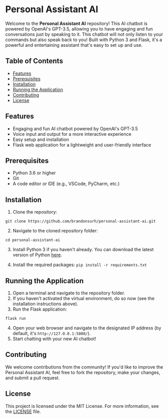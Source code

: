 # Personal Assistant AI

Welcome to the **Personal Assistant AI** repository! This AI chatbot is powered by OpenAI's GPT-3.5, allowing you to have engaging and fun conversations just by speaking to it. This chatbot will not only listen to your commands but also speak back to you! Built with Python 3 and Flask, it's a powerful and entertaining assistant that's easy to set up and use.

## Table of Contents
- [Features](#features)
- [Prerequisites](#prerequisites)
- [Installation](#installation)
- [Running the Application](#running-the-application)
- [Contributing](#contributing)
- [License](#license)

## Features
- Engaging and fun AI chatbot powered by OpenAI's GPT-3.5
- Voice input and output for a more interactive experience
- Easy setup and installation
- Flask web application for a lightweight and user-friendly interface

## Prerequisites
- Python 3.6 or higher
- Git
- A code editor or IDE (e.g., VSCode, PyCharm, etc.)

## Installation
1. Clone the repository:

`git clone https://github.com/brandonsurh/personal-assistant-ai.git`

2. Navigate to the cloned repository folder:

`cd personal-assistant-ai`

3. Install Python 3 if you haven't already. You can download the latest version of Python [here](https://www.python.org/downloads/).

4. Install the required packages:
`pip install -r requirements.txt`


## Running the Application
1. Open a terminal and navigate to the repository folder.
2. If you haven't activated the virtual environment, do so now (see the installation instructions above).
3. Run the Flask application:

`flask run`

4. Open your web browser and navigate to the designated IP address (by default, it's `http://127.0.0.1:5000/`).
5. Start chatting with your new AI chatbot!

## Contributing
We welcome contributions from the community! If you'd like to improve the Personal Assistant AI, feel free to fork the repository, make your changes, and submit a pull request.

## License
This project is licensed under the MIT License. For more information, see the [LICENSE](LICENSE) file.
